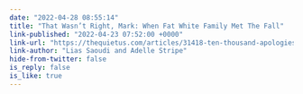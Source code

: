 ```yaml
---
date: "2022-04-28 08:55:14"
title: "That Wasn’t Right, Mark: When Fat White Family Met The Fall"
link-published: "2022-04-23 07:52:00 +0000"
link-url: "https://thequietus.com/articles/31418-ten-thousand-apologies-fat-white-family-adelle-stripe-extract"
link-author: "Lias Saoudi and Adelle Stripe"
hide-from-twitter: false
is_reply: false
is_like: true
---
```


